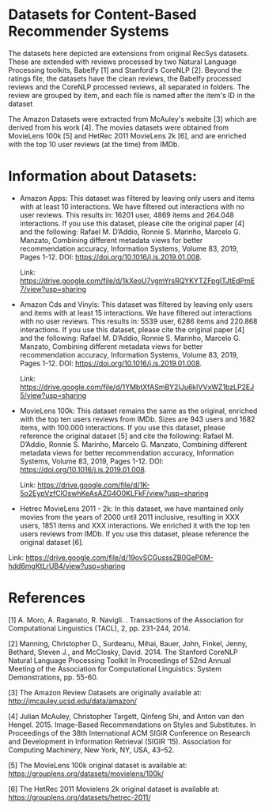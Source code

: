 # Datasets for Content-Based Recommender Systems

The datasets here depicted are extensions from original RecSys datasets. These are extended with reviews processed by two Natural Language Processing toolkits, Babelfy [1] and Stanford's CoreNLP [2]. Beyond the ratings file, the datasets have the clean reviews, the Babelfy processed reviews and the CoreNLP processed reviews, all separated in folders. The review are grouped by item, and each file is named after the item's ID in the dataset

The Amazon Datasets were extracted from McAuley's website [3] which are derived from his work [4]. The movies datasets were obtained from MovieLens 100k [5] and HetRec 2011 MovieLens 2k [6], and are enriched with the top 10 user reviews (at the time) from IMDb.

# Information about Datasets:

- Amazon Apps: This dataset was filtered by leaving only users and items with at least 10 interactions. We have filtered out interactions with no user reviews. This results in: 16201 user, 4869 items and 264.048 interactions. If you use this dataset, please cite the original paper [4] and the following: Rafael M. D’Addio, Ronnie S. Marinho, Marcelo G. Manzato, Combining different metadata views for better recommendation accuracy, Information Systems, Volume 83, 2019, Pages 1-12. DOI: https://doi.org/10.1016/j.is.2019.01.008.
 
   Link: https://drive.google.com/file/d/1kXeoU7vgmYrsRQYKYTZFpgITJtEdPmE7/view?usp=sharing

- Amazon Cds and Vinyls: This dataset was filtered by leaving only users and items with at least 15 interactions. We have filtered out interactions with no user reviews. This results in: 5539 user, 6286 items and 220.868 interactions. If you use this dataset, please cite the original paper [4] and the following: Rafael M. D’Addio, Ronnie S. Marinho, Marcelo G. Manzato, Combining different metadata views for better recommendation accuracy, Information Systems, Volume 83, 2019, Pages 1-12. DOI: https://doi.org/10.1016/j.is.2019.01.008.

  Link: https://drive.google.com/file/d/1YMbtXfASmBY2IJu6klVVxWZ1bzLP2EJ5/view?usp=sharing

- MovieLens 100k: This dataset remains the same as the original, enriched with the top ten users reviews from IMDb. Sizes are 943 users and 1682 items, with 100.000 interactions. If you use this dataset, please reference the original dataset [5] and cite the following: Rafael M. D’Addio, Ronnie S. Marinho, Marcelo G. Manzato, Combining different metadata views for better recommendation accuracy, Information Systems, Volume 83, 2019, Pages 1-12. DOI: https://doi.org/10.1016/j.is.2019.01.008.

  Link: https://drive.google.com/file/d/1K-5o2EypVzfClOswhKeAsAZG4O0KLFkF/view?usp=sharing

- Hetrec MovieLens 2011 - 2k: In this dataset, we have mantained only movies from the years of 2000 until 2011 inclusive, resulting in XXX users, 1851 items and XXX interactions. We  enriched it with the top ten users reviews from IMDb. If you use this dataset, please reference the original dataset [6].

 Link: https://drive.google.com/file/d/19ovSCGusssZB0GeP0M-hdd6mgKtLrUB4/view?usp=sharing

# References

[1] A. Moro, A. Raganato, R. Navigli. . Transactions of the Association for Computational Linguistics (TACL), 2, pp. 231-244, 2014.

[2] Manning, Christopher D., Surdeanu, Mihai, Bauer, John, Finkel, Jenny, Bethard, Steven J., and McClosky, David. 2014. The Stanford CoreNLP Natural Language Processing Toolkit In Proceedings of 52nd Annual Meeting of the Association for Computational Linguistics: System Demonstrations, pp. 55-60.

[3] The Amazon Review Datasets are originally available at: http://jmcauley.ucsd.edu/data/amazon/

[4] Julian McAuley, Christopher Targett, Qinfeng Shi, and Anton van den Hengel. 2015. Image-Based Recommendations on Styles and Substitutes. In Proceedings of the 38th International ACM SIGIR Conference on Research and Development in Information Retrieval (SIGIR ’15). Association for Computing Machinery, New York, NY, USA, 43–52. 

[5] The MovieLens 100k original dataset is available at: https://grouplens.org/datasets/movielens/100k/

[6] The HetRec 2011 Movielens 2k original dataset is available at: https://grouplens.org/datasets/hetrec-2011/
